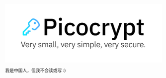 <p align="center"><img align="center" src="/images/Picocrypt.svg" width="512" alt="Picocrypt"></p>

我是中国人，但我不会读或写 :)
